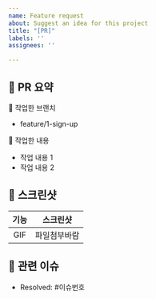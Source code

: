 ```yaml
---
name: Feature request
about: Suggest an idea for this project
title: "[PR]"
labels: ''
assignees: ''

---
```


## 🐶 PR 요약

🔨 작업한 브랜치
- feature/1-sign-up

🔨 작업한 내용
- 작업 내용 1
- 작업 내용 2

## 📸 스크린샷
|기능|스크린샷|
|:--:|:--:|
|GIF|파일첨부바람|

## 🚩 관련 이슈
- Resolved: #이슈번호
